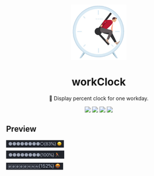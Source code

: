 <p align="center"><img src="images/icon.png" alt="logo" width="150"></p>
<h1 align="center">workClock</h1>


<p align="center">🍭 Display percent clock for one workday.</p>
<p align="center">
  <img src="https://img.shields.io/github/issues/ifibercc/workClock" />
  <img src="https://img.shields.io/github/forks/ifibercc/workClock" />
  <img src="https://img.shields.io/github/stars/ifibercc/workClock" />
  <img src="https://img.shields.io/github/license/ifibercc/workClock" />
</p>

## Preview
![preview](images/preview.png)
